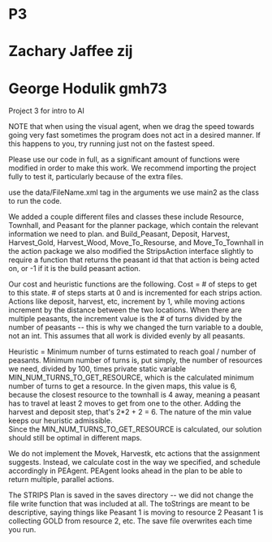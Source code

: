 # P3
# Zachary Jaffee zij
# George Hodulik gmh73
Project 3 for intro to AI

NOTE that when using the visual agent, when we drag the speed towards going very fast sometimes the program does not act in a desired manner. 
If this happens to you, try running just not on the fastest speed.

Please use our code in full, as a significant amount of functions were modified in order to make this work. 
We recommend importing the project fully to test it, particularly because of the extra files.

use the data/FileName.xml tag in the arguments
we use main2 as the class to run the code.

We added a couple different files and classes
these include Resource, Townhall, and Peasant for the planner package, which contain the relevant information we need to plan.
and Build_Peasant, Deposit, Harvest, Harvest_Gold, Harvest_Wood, Move_To_Resourse, and Move_To_Townhall in the action package
we also modified the StripsAction interface slightly to require a function that returns the peasant id that that action is being acted on,
or -1 if it is the build peasant action.

Our cost and heuristic functions are the following.
Cost = # of steps to get to this state.  # of steps starts at 0 and is incremented for each strips action.  Actions like deposit, harvest, etc,
increment by 1, while moving actions increment by the distance between the two locations.  When there are multiple peasants, the increment value
is the # of turns divided by the number of peasants -- this is why we changed the turn variable to a double, not an int.  This assumes that 
all work is divided evenly by all peasants.

Heuristic = Minimum number of turns estimated to reach goal / number of peasants.  Minimum number of turns is, put simply, the number of resources
 we need, divided by 100, times private static variable MIN_NUM_TURNS_TO_GET_RESOURCE, which is the calculated minimum number of turns to get a
 resource.  In the given maps, this value is 6, because the closest resource to the townhall is 4 away, meaning a peasant has to travel at least 2
 moves to get from one to the other.  Adding the harvest and deposit step, that's 2*2 + 2 = 6.
 The nature of the min value keeps our heuristic admissible.  
 Since the MIN_NUM_TURNS_TO_GET_RESOURCE is calculated, our solution should still be optimal in different maps.
 
We do not implement the Movek, Harvestk, etc actions that the assignment suggests.  Instead, we calculate cost in the way we specified, and schedule
accordingly in PEAgent.  PEAgent looks ahead in the plan to be able to return multiple, parallel actions.

The STRIPS Plan is saved in the saves directory -- we did not change the file write function that was included at all.
The toStrings are meant to be descriptive, saying things like
Peasant 1 is moving to resource 2
Peasant 1 is collecting GOLD from resource 2, etc.
The save file overwrites each time you run.
